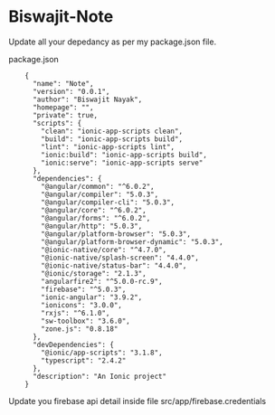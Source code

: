 # Biswajit-Note

Update all your depedancy as per my package.json file.

package.json

        {
          "name": "Note", 
          "version": "0.0.1",
          "author": "Biswajit Nayak",
          "homepage": "",
          "private": true,
          "scripts": {
            "clean": "ionic-app-scripts clean",
            "build": "ionic-app-scripts build",
            "lint": "ionic-app-scripts lint",
            "ionic:build": "ionic-app-scripts build",
            "ionic:serve": "ionic-app-scripts serve"
          },
          "dependencies": {
            "@angular/common": "^6.0.2",
            "@angular/compiler": "5.0.3",
            "@angular/compiler-cli": "5.0.3",
            "@angular/core": "^6.0.2",
            "@angular/forms": "^6.0.2",
            "@angular/http": "5.0.3",
            "@angular/platform-browser": "5.0.3",
            "@angular/platform-browser-dynamic": "5.0.3",
            "@ionic-native/core": "^4.7.0",
            "@ionic-native/splash-screen": "4.4.0",
            "@ionic-native/status-bar": "4.4.0",
            "@ionic/storage": "2.1.3",
            "angularfire2": "^5.0.0-rc.9",
            "firebase": "^5.0.3",
            "ionic-angular": "3.9.2",
            "ionicons": "3.0.0",
            "rxjs": "^6.1.0",
            "sw-toolbox": "3.6.0",
            "zone.js": "0.8.18"
          },
          "devDependencies": {
            "@ionic/app-scripts": "3.1.8",
            "typescript": "2.4.2"
          },
          "description": "An Ionic project"
        }

Update you firebase api detail inside file src/app/firebase.credentials
